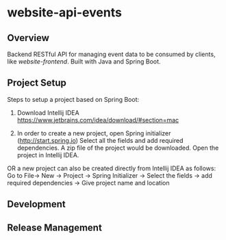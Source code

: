 # website-api-events

## Overview
Backend RESTful API for managing event data to be consumed by clients, like *website-frontend*.  Built with Java and Spring Boot.

## Project Setup

Steps to setup a project based on Spring Boot:

1)	Download Intellij IDEA 
https://www.jetbrains.com/idea/download/#section=mac

2)	In order to create a new project, open Spring initializer (http://start.spring.io)
Select all the fields and add required dependencies. 
A zip file of the project would be downloaded. Open the project in Intellij IDEA.

OR a new project can also be created directly from Intellij IDEA as follows:
Go to File-> New -> Project -> Spring Initializer -> Select the fields -> add required dependencies -> Give project name and location



## Development

## Release Management